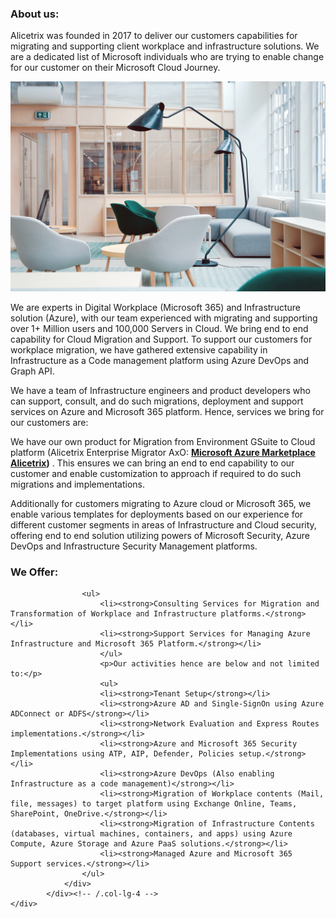 
<div class="container-fluid">
    <div class="row jumbotron">
            <div class="col-md-5">
                <h3 class="featurette-heading"><strong>About us: </strong></h3>
                <p class="lead"> Alicetrix was founded in 2017 to deliver our customers capabilities for migrating and supporting client workplace and infrastructure solutions. We are a dedicated list of Microsoft individuals who are trying to enable change for our customer on their Microsoft Cloud Journey. 
                </p>
            </div>
            <div class="col-md-7">
                        <img class="img-fluid" src="/localhost_files/office1.jpg"> 
            </div>        
    </div>
    <div class="row">
            <div class="col-lg-6">
            <div class="lead">
                        <p class="lead">We are experts in Digital Workplace (Microsoft 365) and Infrastructure solution (Azure), with our team experienced with migrating and supporting over 1+ Million users and 100,000 Servers in Cloud. We bring end to end capability for Cloud Migration and Support. To support our customers for workplace migration, we have gathered extensive capability in Infrastructure as a Code management platform using Azure DevOps and Graph API.</p>  
                         <p class="lead">We have a team of Infrastructure engineers and product developers who can support, consult, and do such migrations, deployment and support services on Azure and Microsoft 365 platform. Hence, services we bring for our customers are:</p>    
                </div>               
            </div><!-- /.col-lg-4 -->  
            <div class="col-lg-6">
                 <div class="lead">
                    <p class="lead">We have our own product for Migration from Environment GSuite to Cloud platform (Alicetrix Enterprise Migrator AxO: <strong><a href="https://azuremarketplace.microsoft.com/en-us/marketplace/apps/alicetrix.o365filemigrator">Microsoft Azure Marketplace Alicetrix</a>)</strong> . This ensures we can bring an end to end capability to our customer and enable customization to approach if required to do such migrations and implementations.</p>
                    <p class="lead">Additionally for customers migrating to Azure cloud or Microsoft 365, we enable various templates for deployments based on our experience for different customer segments in areas of Infrastructure and Cloud security, offering end to end solution utilizing powers of Microsoft Security, Azure DevOps and Infrastructure Security Management platforms.</p>
                </div>
            </div><!-- /.col-lg-4 -->  
    </div><!-- /.row -->
    <div class="row">
            <div class="col-lg-12">         
                <div class="lead">
                                       <h3 class="featurette-heading"><strong> We Offer: </strong></h3>

                    <ul>
                        <li><strong>Consulting Services for Migration and Transformation of Workplace and Infrastructure platforms.</strong></li>
                        <li><strong>Support Services for Managing Azure Infrastructure and Microsoft 365 Platform.</strong></li>
                        </ul>
                        <p>Our activities hence are below and not limited to:</p>
                        <ul>
                        <li><strong>Tenant Setup</strong></li>
                        <li><strong>Azure AD and Single-SignOn using Azure ADConnect or ADFS</strong></li>
                        <li><strong>Network Evaluation and Express Routes implementations.</strong></li>
                        <li><strong>Azure and Microsoft 365 Security Implementations using ATP, AIP, Defender, Policies setup.</strong></li>
                        <li><strong>Azure DevOps (Also enabling Infrastructure as a code management)</strong></li>
                        <li><strong>Migration of Workplace contents (Mail, file, messages) to target platform using Exchange Online, Teams, SharePoint, OneDrive.</strong></li>
                        <li><strong>Migration of Infrastructure Contents (databases, virtual machines, containers, and apps) using Azure Compute, Azure Storage and Azure PaaS solutions.</strong></li>
                        <li><strong>Managed Azure and Microsoft 365 Support services.</strong></li>
                    </ul>
                </div>
            </div><!-- /.col-lg-4 -->       
    </div>

</div>